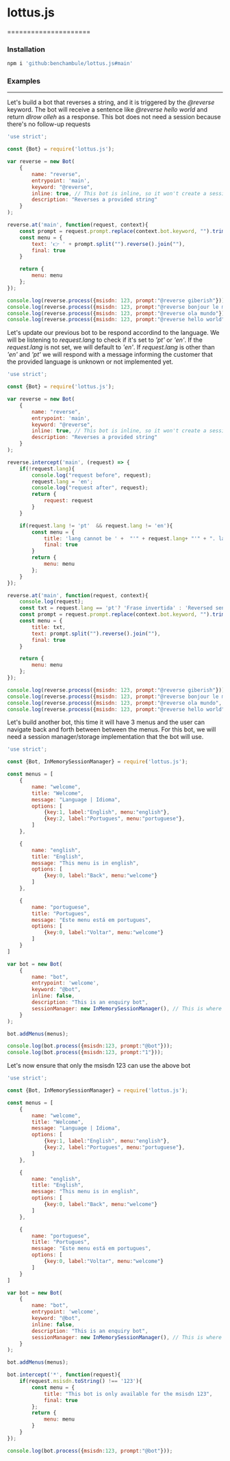 # lottus.js
=====================

### Installation
```bash
npm i 'github:benchambule/lottus.js#main'  
```

### Examples
---------------------
Let's build a bot that reverses a string, and it is triggered by the _@reverse_ keyword. The bot will receive a sentence like _@reverse hello world_ and return _dlrow olleh_ as a response. This bot does not need a session because there's no follow-up requests

```javascript
'use strict';

const {Bot} = require('lottus.js');

var reverse = new Bot(
    {
        name: "reverse", 
        entrypoint: 'main', 
        keyword: "@reverse", 
        inline: true, // This bot is inline, so it won't create a session
        description: "Reverses a provided string" 
    }
);

reverse.at('main', function(request, context){
    const prompt = request.prompt.replace(context.bot.keyword, "").trim();
    const menu = {
        text: '👉 ' + prompt.split("").reverse().join(""), 
        final: true
    }

    return {
        menu: menu
    };
});

console.log(reverse.process({msisdn: 123, prompt:"@reverse giberish"}));
console.log(reverse.process({msisdn: 123, prompt:"@reverse bonjour le monde"}));
console.log(reverse.process({msisdn: 123, prompt:"@reverse ola mundo"}));
console.log(reverse.process({msisdn: 123, prompt:"@reverse hello world"}));
```

Let's update our previous bot to be respond accordind to the language. We will be listening to _request.lang_ to check if it's set to _'pt'_ or _'en'_. If the _request.lang_ is not set, we will default to _'en'_. If _request.lang_ is other than _'en'_ and _'pt'_ we will respond with a message informing the customer that the provided language is unknown or not implemented yet.

```javascript
'use strict';

const {Bot} = require('lottus.js');

var reverse = new Bot(
    {
        name: "reverse", 
        entrypoint: 'main', 
        keyword: "@reverse", 
        inline: true, // This bot is inline, so it won't create a session
        description: "Reverses a provided string" 
    }
);

reverse.intercept('main', (request) => {
    if(!request.lang){
        console.log("request before", request);
        request.lang = 'en';
        console.log("request after", request);
        return {
            request: request
        }
    }

    if(request.lang != 'pt'  && request.lang != 'en'){
        const menu = {
            title: 'lang cannot be ' +  "'" + request.lang+ "'" + ". lang should be 'en' or 'pt'",
            final: true
        }
        return {
            menu: menu
        };
    }
});

reverse.at('main', function(request, context){
    console.log(request);
    const txt = request.lang == 'pt'? 'Frase invertida' : 'Reversed sentence';
    const prompt = request.prompt.replace(context.bot.keyword, "").trim();
    const menu = {
        title: txt,
        text: prompt.split("").reverse().join(""), 
        final: true
    }

    return {
        menu: menu
    };
});

console.log(reverse.process({msisdn: 123, prompt:"@reverse giberish"}));
console.log(reverse.process({msisdn: 123, prompt:"@reverse bonjour le monde", lang:"fr"}));
console.log(reverse.process({msisdn: 123, prompt:"@reverse ola mundo", lang:"pt"}));
console.log(reverse.process({msisdn: 123, prompt:"@reverse hello world", lang:"en"}));
```

Let's build another bot, this time it will have 3 menus and the user can navigate back and forth between between the menus. For this bot, we will need a session manager/storage implementation that the bot will use.

```javascript
'use strict';

const {Bot, InMemorySessionManager} = require('lottus.js');

const menus = [
    {
        name: "welcome",
        title: "Welcome",
        message: "Language | Idioma",
        options: [
            {key:1, label:"English", menu:"english"},
            {key:2, label:"Portugues", menu:"portuguese"},
        ]
    },

    {
        name: "english",
        title: "English",
        message: "This menu is in english",
        options: [
            {key:0, label:"Back", menu:"welcome"}
        ]
    },

    {
        name: "portuguese",
        title: "Portugues",
        message: "Este menu está em portugues",
        options: [
            {key:0, label:"Voltar", menu:"welcome"}
        ]
    }
]

var bot = new Bot(
    {
        name: "bot", 
        entrypoint: 'welcome', 
        keyword: "@bot", 
        inline: false, 
        description: "This is an enquiry bot",
        sessionManager: new InMemorySessionManager(), // This is where the session will be stored, an alternative implementation can be provided, i.e., file based or database based, or something else.
    }
);

bot.addMenus(menus);

console.log(bot.process({msisdn:123, prompt:"@bot"}));
console.log(bot.process({msisdn:123, prompt:"1"}));
```

Let's now ensure that only the msisdn 123 can use the above bot

```javascript
'use strict';

const {Bot, InMemorySessionManager} = require('lottus.js');

const menus = [
    {
        name: "welcome",
        title: "Welcome",
        message: "Language | Idioma",
        options: [
            {key:1, label:"English", menu:"english"},
            {key:2, label:"Portugues", menu:"portuguese"},
        ]
    },

    {
        name: "english",
        title: "English",
        message: "This menu is in english",
        options: [
            {key:0, label:"Back", menu:"welcome"}
        ]
    },

    {
        name: "portuguese",
        title: "Portugues",
        message: "Este menu está em portugues",
        options: [
            {key:0, label:"Voltar", menu:"welcome"}
        ]
    }
]

var bot = new Bot(
    {
        name: "bot", 
        entrypoint: 'welcome', 
        keyword: "@bot", 
        inline: false, 
        description: "This is an enquiry bot",
        sessionManager: new InMemorySessionManager(), // This is where the session will be stored, an alternative implementation can be provided, i.e., file based or database based, or something else.
    }
);

bot.addMenus(menus);

bot.intercept('*', function(request){
    if(request.msisdn.toString() !== '123'){
        const menu = {
            title: "This bot is only available for the msisdn 123",
            final: true
        };
        return {
            menu: menu
        }
    }
});

console.log(bot.process({msisdn:123, prompt:"@bot"}));
```